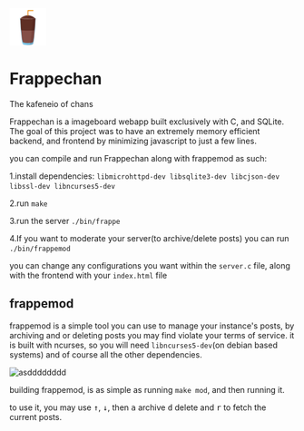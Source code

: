 <img src="https://github.com/xyresh/frappechan/blob/main/static/img/frappelogo.png" width=65px height=65px> 

# Frappechan 
 The kafeneio of chans

 

 Frappechan is a imageboard webapp built exclusively with C, and SQLite.
 The goal of this project was to have an extremely memory efficient backend, and frontend by minimizing javascript to just a few lines.

 you can compile and run Frappechan along with frappemod as such:  
 
 1.install dependencies: `libmicrohttpd-dev libsqlite3-dev libcjson-dev libssl-dev libncurses5-dev`  
 
 2.run `make`  
 
 3.run the server `./bin/frappe`  

 4.If you want to moderate your server(to archive/delete posts) you can run `./bin/frappemod`

 you can change any configurations you want within the `server.c` file, along with the frontend with your `index.html` file

## frappemod
 frappemod is a simple tool you can use to manage your instance's posts, by archiving and or deleting posts you may find violate your terms of service.
 it is built with ncurses, so you will need `libncurses5-dev`(on debian based systems) and of course all the other dependencies.

![asdddddddd](https://github.com/user-attachments/assets/d8e1cfa4-74a1-4332-9dbc-fba15ad4e256)


 building frappemod, is as simple as running `make mod`, and then running it.

 to use it, you may use <kbd>↑</kbd>, <kbd>↓</kbd>, then  <kbd>a</kbd> archive <kbd>d</kbd> delete and <kbd>r</kbd> to fetch the current posts.
